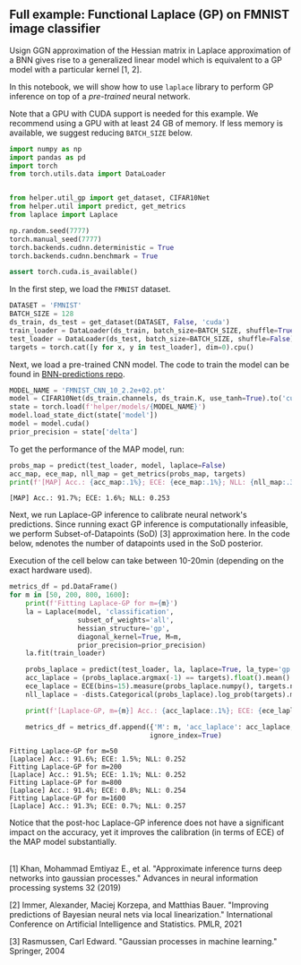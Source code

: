 ## Full example: Functional Laplace (GP) on FMNIST image classifier
Usign GGN approximation of the Hessian matrix in Laplace approximation of a BNN gives rise to a generalized linear model which is equivalent to a GP model with a particular kernel [1, 2]. 

In this notebook, we will show how to use `laplace` library to perform GP inference on top of a *pre-trained* neural network.

Note that a GPU with CUDA support is needed for this example. We recommend using a GPU with at least 24 GB of memory. If less memory is available, we suggest reducing `BATCH_SIZE` below.
``` python
import numpy as np
import pandas as pd
import torch
from torch.utils.data import DataLoader


from helper.util_gp import get_dataset, CIFAR10Net
from helper.util import predict, get_metrics
from laplace import Laplace

np.random.seed(7777)
torch.manual_seed(7777)
torch.backends.cudnn.deterministic = True
torch.backends.cudnn.benchmark = True
```

``` python
assert torch.cuda.is_available()
```
In the first step, we load the `FMNIST` dataset.
``` python
DATASET = 'FMNIST'
BATCH_SIZE = 128
ds_train, ds_test = get_dataset(DATASET, False, 'cuda')
train_loader = DataLoader(ds_train, batch_size=BATCH_SIZE, shuffle=True)
test_loader = DataLoader(ds_test, batch_size=BATCH_SIZE, shuffle=False)
targets = torch.cat([y for x, y in test_loader], dim=0).cpu()
```
Next, we load a pre-trained CNN model. The code to train the model can be found in [BNN-predictions repo](https://github.com/AlexImmer/BNN-predictions).
``` python
MODEL_NAME = 'FMNIST_CNN_10_2.2e+02.pt'
model = CIFAR10Net(ds_train.channels, ds_train.K, use_tanh=True).to('cuda')
state = torch.load(f'helper/models/{MODEL_NAME}')
model.load_state_dict(state['model'])
model = model.cuda()
prior_precision = state['delta']
```
To get the performance of the MAP model, run:
``` python
probs_map = predict(test_loader, model, laplace=False)
acc_map, ece_map, nll_map = get_metrics(probs_map, targets)
print(f'[MAP] Acc.: {acc_map:.1%}; ECE: {ece_map:.1%}; NLL: {nll_map:.3}')
```
```
[MAP] Acc.: 91.7%; ECE: 1.6%; NLL: 0.253
```

Next, we run Laplace-GP inference to calibrate neural network's predictions. Since running exact GP inference is computationally infeasible, we perform Subset-of-Datapoints (SoD) [3] approximation here. In the code below, `m`denotes the number of datapoints used in the SoD posterior. 

Execution of the cell below can take between 10-20min (depending on the exact hardware used).

``` python
metrics_df = pd.DataFrame()
for m in [50, 200, 800, 1600]:
    print(f'Fitting Laplace-GP for m={m}')
    la = Laplace(model, 'classification',
                 subset_of_weights='all',
                 hessian_structure='gp',
                 diagonal_kernel=True, M=m,
                 prior_precision=prior_precision)
    la.fit(train_loader)

    probs_laplace = predict(test_loader, la, laplace=True, la_type='gp')
    acc_laplace = (probs_laplace.argmax(-1) == targets).float().mean().cpu().item()
    ece_laplace = ECE(bins=15).measure(probs_laplace.numpy(), targets.numpy())
    nll_laplace = -dists.Categorical(probs_laplace).log_prob(targets).mean().cpu().item()

    print(f'[Laplace-GP, m={m}] Acc.: {acc_laplace:.1%}; ECE: {ece_laplace:.1%}; NLL: {nll_laplace:.3}')

    metrics_df = metrics_df.append({'M': m, 'acc_laplace': acc_laplace, 'ece_laplace':ece_laplace, 'nll_laplace': nll_laplace},
                                   ignore_index=True)
```

```
Fitting Laplace-GP for m=50
[Laplace] Acc.: 91.6%; ECE: 1.5%; NLL: 0.252
Fitting Laplace-GP for m=200
[Laplace] Acc.: 91.5%; ECE: 1.1%; NLL: 0.252 
Fitting Laplace-GP for m=800
[Laplace] Acc.: 91.4%; ECE: 0.8%; NLL: 0.254 
Fitting Laplace-GP for m=1600
[Laplace] Acc.: 91.3%; ECE: 0.7%; NLL: 0.257 
```

Notice that the post-hoc Laplace-GP inference does not have a significant impact on the accuracy, yet it improves the calibration (in terms of ECE) of the MAP model substantially.
<br />
<br />

[1] Khan, Mohammad Emtiyaz E., et al. "Approximate inference turns deep networks into gaussian processes." Advances in neural information processing systems 32 (2019)

[2] Immer, Alexander, Maciej Korzepa, and Matthias Bauer. "Improving predictions of Bayesian neural nets via local linearization." International Conference on Artificial Intelligence and Statistics. PMLR, 2021

[3] Rasmussen, Carl Edward. "Gaussian processes in machine learning." Springer, 2004


